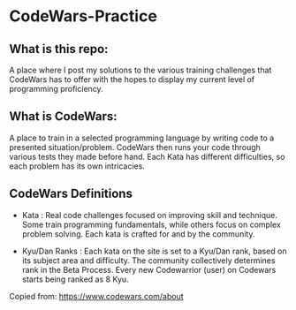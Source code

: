 # CodeWars-Practice

## What is this repo:
A place where I post my solutions to the various training challenges that CodeWars has to offer with the hopes to display my current level of programming proficiency.

## What is CodeWars:
A place to train in a selected programming language by writing code to a presented situation/problem.
CodeWars then runs your code through various tests they made before hand.
Each Kata has different difficulties, so each problem has its own intricacies.

## CodeWars Definitions
- Kata : Real code challenges focused on improving skill and technique. Some train programming fundamentals, while others focus on complex problem solving. Each kata is crafted for and by the community.

- Kyu/Dan Ranks : Each kata on the site is set to a Kyu/Dan rank, based on its subject area and difficulty. The community collectively determines rank in the Beta Process. Every new Codewarrior (user) on Codewars starts being ranked as 8 Kyu.

Copied from: https://www.codewars.com/about
